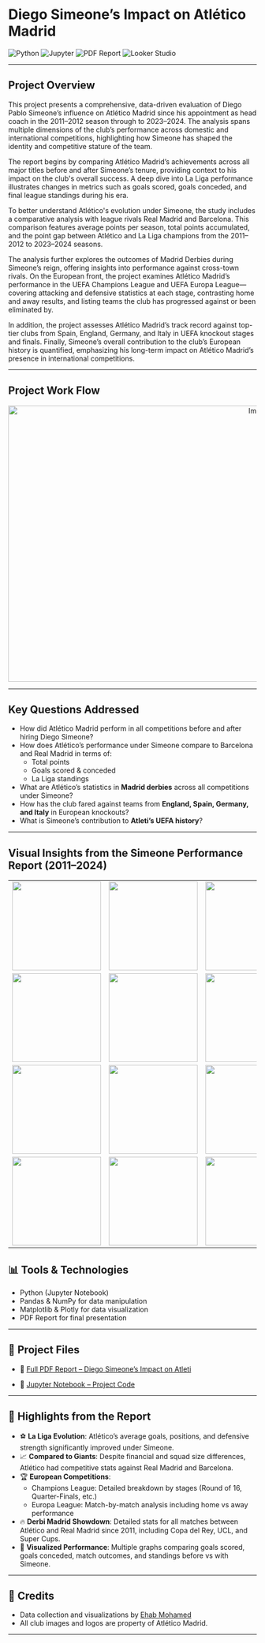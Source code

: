 # **Diego Simeone’s Impact on Atlético Madrid**

![Python](https://img.shields.io/badge/Made%20with-Python-3776AB?style=for-the-badge&logo=python&logoColor=white)
![Jupyter](https://img.shields.io/badge/Jupyter-Notebook-F37626?style=for-the-badge&logo=Jupyter&logoColor=white)
![PDF Report](https://img.shields.io/badge/Report-PDF-red?style=for-the-badge&logo=adobeacrobatreader&logoColor=white)
![Looker Studio](https://img.shields.io/badge/Visualized%20with-Looker%20Studio-4285F4?style=for-the-badge&logo=googleanalytics&logoColor=white)

---

## **Project Overview**

This project presents a comprehensive, data-driven evaluation of Diego Pablo Simeone’s influence on Atlético Madrid since his appointment as head coach in the 2011–2012 season through to 2023–2024. The analysis spans multiple dimensions of the club’s performance across domestic and international competitions, highlighting how Simeone has shaped the identity and competitive stature of the team.

The report begins by comparing Atlético Madrid’s achievements across all major titles before and after Simeone’s tenure, providing context to his impact on the club's overall success. A deep dive into La Liga performance illustrates changes in metrics such as goals scored, goals conceded, and final league standings during his era.

To better understand Atlético's evolution under Simeone, the study includes a comparative analysis with league rivals Real Madrid and Barcelona. This comparison features average points per season, total points accumulated, and the point gap between Atlético and La Liga champions from the 2011–2012 to 2023–2024 seasons.

The analysis further explores the outcomes of Madrid Derbies during Simeone’s reign, offering insights into performance against cross-town rivals. On the European front, the project examines Atlético Madrid’s performance in the UEFA Champions League and UEFA Europa League—covering attacking and defensive statistics at each stage, contrasting home and away results, and listing teams the club has progressed against or been eliminated by.

In addition, the project assesses Atlético Madrid’s track record against top-tier clubs from Spain, England, Germany, and Italy in UEFA knockout stages and finals. Finally, Simeone’s overall contribution to the club’s European history is quantified, emphasizing his long-term impact on Atlético Madrid’s presence in international competitions.

---

## **Project Work Flow**

<p align="center">
  <img width="999" height="560" alt="Image" src="https://github.com/user-attachments/assets/c41a76f6-d9ea-46cd-bba1-7bc24f0d530c" />
</p>

---
## **Key Questions Addressed**
- How did Atlético Madrid perform in all competitions before and after hiring Diego Simeone?
- How does Atlético’s performance under Simeone compare to Barcelona and Real Madrid in terms of:
  - Total points
  - Goals scored & conceded
  - La Liga standings
- What are Atlético’s statistics in **Madrid derbies** across all competitions under Simeone?
- How has the club fared against teams from **England, Spain, Germany, and Italy** in European knockouts?
- What is Simeone’s contribution to **Atleti’s UEFA history**?
---



## **Visual Insights from the Simeone Performance Report (2011–2024)**


<table>
  <tr>
    <td><img src="https://github.com/user-attachments/assets/67f1ef04-3f56-403c-87ab-6ed08380dc76" width="180"/></td>
    <td><img src="https://github.com/user-attachments/assets/e9c7ebac-a24b-42b1-b31b-8c6d30e166c2" width="180"/></td>
    <td><img src="https://github.com/user-attachments/assets/216fe06c-0812-487d-b1b6-9892fc002da8" width="180"/></td>
    <td><img src="https://github.com/user-attachments/assets/ba2e35ef-983c-48a7-ba77-de09cc093446" width="180"/></td>
    <td><img src="https://github.com/user-attachments/assets/7a88bc65-5cc5-4b8a-b627-b331c425f58c" width="180"/></td>
  </tr>
  <tr>
    <td><img src="https://github.com/user-attachments/assets/f259d7d3-6914-4118-a9f0-918ed8f5dc28" width="180"/></td>
    <td><img src="https://github.com/user-attachments/assets/81f05889-27a0-4899-8a9f-ed1be8df1a9b" width="180"/></td>
    <td><img src="https://github.com/user-attachments/assets/c6999333-77e4-4b7b-b9c9-2bb2ead60a4b" width="180"/></td>
    <td><img src="https://github.com/user-attachments/assets/a1daf185-9c84-486d-ab04-14e9b04cccb2" width="180"/></td>
    <td><img src="https://github.com/user-attachments/assets/b3fc4331-5de0-468c-8c5d-e3391039f4cd" width="180"/></td>
  </tr>
  <tr>
    <td><img src="https://github.com/user-attachments/assets/8fe85c83-540b-4985-aafc-5f3e1b17291d" width="180"/></td>
    <td><img src="https://github.com/user-attachments/assets/040f3c84-b68b-4737-987f-02c7e60a2404" width="180"/></td>
    <td><img src="https://github.com/user-attachments/assets/8b64998c-85e1-4454-a9c6-573c26262327" width="180"/></td>
    <td><img src="https://github.com/user-attachments/assets/3221cb27-ef7d-4ca4-9b18-c01823e12b27" width="180"/></td>
    <td><img src="https://github.com/user-attachments/assets/f2d6ef7a-dbe1-41a9-ae6a-1a8bf578ef03" width="180"/></td>
  </tr>
  <tr>
    <td><img src="https://github.com/user-attachments/assets/ba92d294-d39d-4db9-bef2-448a712ab14f" width="180"/></td>
    <td><img src="https://github.com/user-attachments/assets/b846fc1a-c721-42fb-a3fa-9256fb262d42" width="180"/></td>
    <td><img src="https://github.com/user-attachments/assets/04ed7893-8cee-4778-b7c8-267b60113770" width="180"/></td>
    <td><img src="https://github.com/user-attachments/assets/658358c5-8f75-4886-9de8-ca53bf75e0a6" width="180"/></td>
  </tr>
</table>






## **📊 Tools & Technologies**

- Python (Jupyter Notebook)
- Pandas & NumPy for data manipulation
- Matplotlib & Plotly for data visualization
- PDF Report for final presentation

---

## **📁 Project Files**

- 📄 [Full PDF Report – Diego Simeone’s Impact on Atleti](https://github.com/ehabmohamed223/egyptopia-graduation-project/blob/main/Analysis%20of%20Deigo%20Simone%20Impact%20on%20Atletico%20Madrid/Deigo_Simone_Impact_on_Atleti.pdf)

- 📓 [Jupyter Notebook – Project Code](https://github.com/ehabmohamed223/egyptopia-graduation-project/blob/main/Analysis%20of%20Deigo%20Simone%20Impact%20on%20Atletico%20Madrid/ProjectWholeCodeJupiterNoteBook.pdf)

---

## **📌 Highlights from the Report**

- ⚽ **La Liga Evolution**: Atlético’s average goals, positions, and defensive strength significantly improved under Simeone.
- 📈 **Compared to Giants**: Despite financial and squad size differences, Atlético had competitive stats against Real Madrid and Barcelona.
- 🏆 **European Competitions**:
  - Champions League: Detailed breakdown by stages (Round of 16, Quarter-Finals, etc.)
  - Europa League: Match-by-match analysis including home vs away performance
- 🔥 **Derbi Madrid Showdown**: Detailed stats for all matches between Atlético and Real Madrid since 2011, including Copa del Rey, UCL, and Super Cups.
- 📐 **Visualized Performance**: Multiple graphs comparing goals scored, goals conceded, match outcomes, and standings before vs with Simeone.

---

## **📌 Credits**
- Data collection and visualizations by [Ehab Mohamed](https://github.com/ehabmohamed223)
- All club images and logos are property of Atlético Madrid.

---
